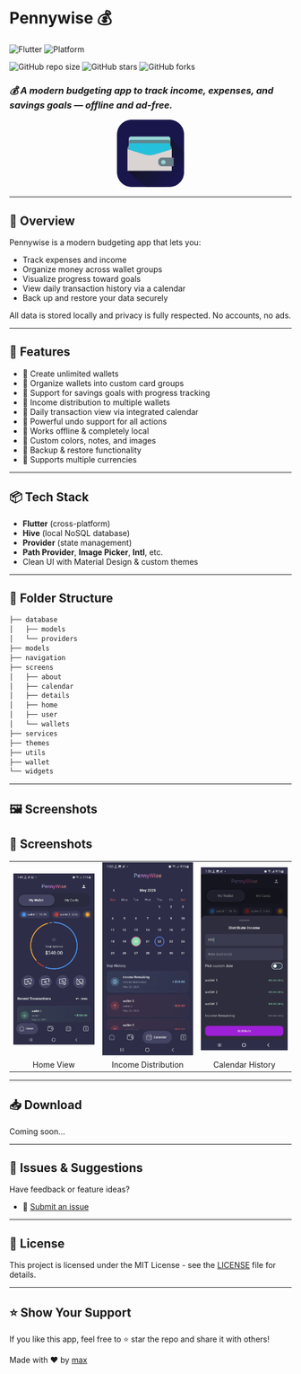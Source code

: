 # Pennywise 💰

![Flutter](https://img.shields.io/badge/flutter-stable-blue?logo=flutter)
![Platform](https://img.shields.io/badge/platform-android%20%7C%20ios-blue)


![GitHub repo size](https://img.shields.io/github/repo-size/sadmaxie/pennywise)
![GitHub stars](https://img.shields.io/github/stars/sadmaxie/vcard-personal-portfolio-2025?style=social)
![GitHub forks](https://img.shields.io/github/forks/sadmaxie/vcard-personal-portfolio-2025?style=social)

### *💰 A modern budgeting app to track income, expenses, and savings goals — offline and ad-free.*

<div align="center">
  <img alt="Pennywise App Icon" src="./readme%20assets/app_icon.png" width="120"/>
</div>

---

## 🚀 Overview

Pennywise is a modern budgeting app that lets you:

* Track expenses and income
* Organize money across wallet groups
* Visualize progress toward goals
* View daily transaction history via a calendar
* Back up and restore your data securely

All data is stored locally and privacy is fully respected. No accounts, no ads.

---

## 📱 Features

* 🔹 Create unlimited wallets
* 🔹 Organize wallets into custom card groups
* 🔹 Support for savings goals with progress tracking
* 🔹 Income distribution to multiple wallets
* 🔹 Daily transaction view via integrated calendar
* 🔹 Powerful undo support for all actions
* 🔹 Works offline & completely local
* 🔹 Custom colors, notes, and images
* 🔹 Backup & restore functionality
* 🔹 Supports multiple currencies

---

## 📦 Tech Stack

* **Flutter** (cross-platform)
* **Hive** (local NoSQL database)
* **Provider** (state management)
* **Path Provider**, **Image Picker**, **Intl**, etc.
* Clean UI with Material Design & custom themes

---

## 🧠 Folder Structure

```bash
├── database
│   ├── models
│   └── providers
├── models
├── navigation
├── screens
│   ├── about
│   ├── calendar
│   ├── details
│   ├── home
│   ├── user
│   └── wallets
├── services
├── themes
├── utils
├── wallet
└── widgets
```

---

## 🖼 Screenshots

## 📱 Screenshots

<table>
  <tr>
    <td><img src="./readme%20assets/Home_View.jpg" alt="Home View" width="250"/></td>
    <td><img src="./readme%20assets/Income_Distribution.jpg" alt="Income Distribution" width="250"/></td>
    <td><img src="./readme%20assets/Calendar_History.jpg" alt="Calendar History" width="250"/></td>
  </tr>
  <tr>
    <td align="center">Home View</td>
    <td align="center">Income Distribution</td>
    <td align="center">Calendar History</td>
  </tr>
</table>

---

## 📥 Download

Coming soon...

---

## 🐛 Issues & Suggestions

Have feedback or feature ideas?

* 📩 [Submit an issue](https://github.com/your-username/pennywise/issues)

---

## 📝 License

This project is licensed under the MIT License - see the [LICENSE](./LICENSE) file for details.

---

## ⭐ Show Your Support

If you like this app, feel free to ⭐ star the repo and share it with others!

Made with ❤️ by [max](https://github.com/sadmaxie)
